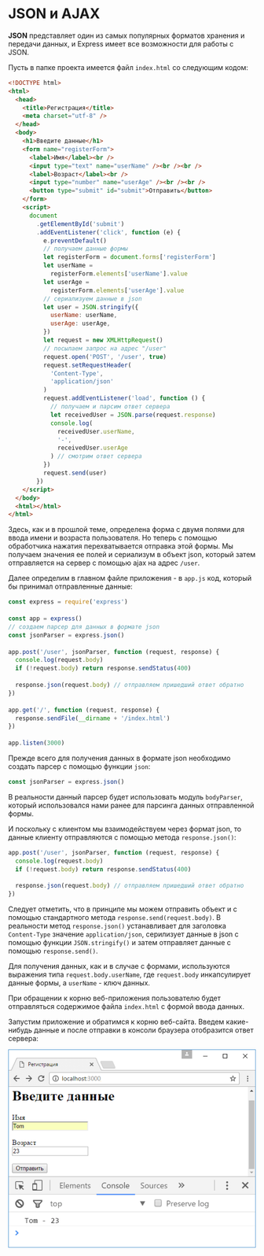 # JSON и AJAX

**JSON** представляет один из самых популярных форматов хранения и передачи данных, и Express имеет все возможности для работы с JSON.

Пусть в папке проекта имеется файл `index.html` со следующим кодом:

```html
<!DOCTYPE html>
<html>
  <head>
    <title>Регистрация</title>
    <meta charset="utf-8" />
  </head>
  <body>
    <h1>Введите данные</h1>
    <form name="registerForm">
      <label>Имя</label><br />
      <input type="text" name="userName" /><br /><br />
      <label>Возраст</label><br />
      <input type="number" name="userAge" /><br /><br />
      <button type="submit" id="submit">Отправить</button>
    </form>
    <script>
      document
        .getElementById('submit')
        .addEventListener('click', function (e) {
          e.preventDefault()
          // получаем данные формы
          let registerForm = document.forms['registerForm']
          let userName =
            registerForm.elements['userName'].value
          let userAge =
            registerForm.elements['userAge'].value
          // сериализуем данные в json
          let user = JSON.stringify({
            userName: userName,
            userAge: userAge,
          })
          let request = new XMLHttpRequest()
          // посылаем запрос на адрес "/user"
          request.open('POST', '/user', true)
          request.setRequestHeader(
            'Content-Type',
            'application/json'
          )
          request.addEventListener('load', function () {
            // получаем и парсим ответ сервера
            let receivedUser = JSON.parse(request.response)
            console.log(
              receivedUser.userName,
              '-',
              receivedUser.userAge
            ) // смотрим ответ сервера
          })
          request.send(user)
        })
    </script>
  </body>
  <html></html>
</html>
```

Здесь, как и в прошлой теме, определена форма с двумя полями для ввода имени и возраста пользователя. Но теперь с помощью обработчика нажатия перехватывается отправка этой формы. Мы получаем значения ее полей и сериализум в объект json, который затем отправляется на сервер с помощью ajax на адрес `/user`.

Далее определим в главном файле приложения - в `app.js` код, который бы принимал отправленные данные:

```js
const express = require('express')

const app = express()
// создаем парсер для данных в формате json
const jsonParser = express.json()

app.post('/user', jsonParser, function (request, response) {
  console.log(request.body)
  if (!request.body) return response.sendStatus(400)

  response.json(request.body) // отправляем пришедший ответ обратно
})

app.get('/', function (request, response) {
  response.sendFile(__dirname + '/index.html')
})

app.listen(3000)
```

Прежде всего для получения данных в формате json необходимо создать парсер с помощью функции `json`:

```js
const jsonParser = express.json()
```

В реальности данный парсер будет использовать модуль `bodyParser`, который использовался нами ранее для парсинга данных отправленной формы.

И поскольку с клиентом мы взаимодействуем через формат json, то данные клиенту отправляются с помощью метода `response.json()`:

```js
app.post('/user', jsonParser, function (request, response) {
  console.log(request.body)
  if (!request.body) return response.sendStatus(400)

  response.json(request.body) // отправляем пришедший ответ обратно
})
```

Следует отметить, что в принципе мы можем отправить объект и с помощью стандартного метода `response.send(request.body)`. В реальности метод `response.json()` устанавливает для заголовка `Content-Type` значение `application/json`, серилизует данные в json с помощью функции `JSON.stringify()` и затем отправляет данные с помощью `response.send()`.

Для получения данных, как и в случае с формами, используются выражения типа `request.body.userName`, где `request.body` инкапсулирует данные формы, а `userName` - ключ данных.

При обращении к корню веб-приложения пользователю будет отправляться содержимое файла `index.html` с формой ввода данных.

Запустим приложение и обратимся к корню веб-сайта. Введем какие-нибудь данные и после отправки в консоли браузера отобразится ответ сервера:

![4.22.png](4.22.png)
